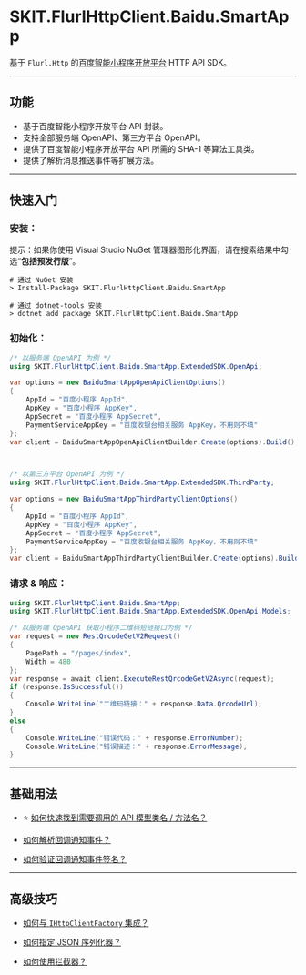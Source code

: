 ﻿# SKIT.FlurlHttpClient.Baidu.SmartApp

基于 `Flurl.Http` 的[百度智能小程序开放平台](https://smartprogram.baidu.com/) HTTP API SDK。

---

## 功能

-   基于百度智能小程序开放平台 API 封装。
-   支持全部服务端 OpenAPI、第三方平台 OpenAPI。
-   提供了百度智能小程序开放平台 API 所需的 SHA-1 等算法工具类。
-   提供了解析消息推送事件等扩展方法。

---

## 快速入门

### 安装：

提示：如果你使用 Visual Studio NuGet 管理器图形化界面，请在搜索结果中勾选“**包括预发行版**”。

```shell
# 通过 NuGet 安装
> Install-Package SKIT.FlurlHttpClient.Baidu.SmartApp

# 通过 dotnet-tools 安装
> dotnet add package SKIT.FlurlHttpClient.Baidu.SmartApp
```

### 初始化：

```csharp
/* 以服务端 OpenAPI 为例 */
using SKIT.FlurlHttpClient.Baidu.SmartApp.ExtendedSDK.OpenApi;

var options = new BaiduSmartAppOpenApiClientOptions()
{
    AppId = "百度小程序 AppId",
    AppKey = "百度小程序 AppKey",
    AppSecret = "百度小程序 AppSecret",
    PaymentServiceAppKey = "百度收银台相关服务 AppKey，不用则不填"
};
var client = BaiduSmartAppOpenApiClientBuilder.Create(options).Build();



/* 以第三方平台 OpenAPI 为例 */
using SKIT.FlurlHttpClient.Baidu.SmartApp.ExtendedSDK.ThirdParty;

var options = new BaiduSmartAppThirdPartyClientOptions()
{
    AppId = "百度小程序 AppId",
    AppKey = "百度小程序 AppKey",
    AppSecret = "百度小程序 AppSecret",
    PaymentServiceAppKey = "百度收银台相关服务 AppKey，不用则不填"
};
var client = BaiduSmartAppThirdPartyClientBuilder.Create(options).Build();
```

### 请求 & 响应：

```csharp
using SKIT.FlurlHttpClient.Baidu.SmartApp;
using SKIT.FlurlHttpClient.Baidu.SmartApp.ExtendedSDK.OpenApi.Models;

/* 以服务端 OpenAPI 获取小程序二维码短链接口为例 */
var request = new RestQrcodeGetV2Request()
{
    PagePath = "/pages/index",
    Width = 480
};
var response = await client.ExecuteRestQrcodeGetV2Async(request);
if (response.IsSuccessful())
{
    Console.WriteLine("二维码链接：" + response.Data.QrcodeUrl);
}
else
{
    Console.WriteLine("错误代码：" + response.ErrorNumber);
    Console.WriteLine("错误描述：" + response.ErrorMessage);
}
```

---

## 基础用法

-   ⭐ [如何快速找到需要调用的 API 模型类名 / 方法名？](./Basic_ModelDefinition.md)

-   [如何解析回调通知事件？](./Basic_EventDeserialization.md)

-   [如何验证回调通知事件签名？](./Basic_EventSignatureVerification.md)

---

## 高级技巧

-   [如何与 `IHttpClientFactory` 集成？](./Advanced_IHttpClientFactory.md)

-   [如何指定 JSON 序列化器？](./Advanced_JsonSerializer.md)

-   [如何使用拦截器？](./Advanced_Interceptor.md)
